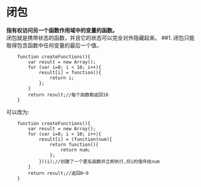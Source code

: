 # 闭包
**指有权访问另一个函数作用域中的变量的函数。**  
闭包就是携带状态的函数，并且它的状态可以完全对外隐藏起来。
##1. 闭包只能取得包含函数中任何变量的最后一个值。  

		function createFunctions(){
			var result = new Array();
			for (var i=0; i < 10; i++){
				result[i] = function(){
					return i;
				};
			}
			return result;//每个函数都返回10
		}  
可以改为:  

		function createFunctions(){
			var result = new Array();
			for (var i=0; i < 10; i++){
				result[i] = (function(num){
					return function(){
						return num;
					};
				})(i);//创建了一个匿名函数并立即执行,将i的值传给num
			}
			return result;//返回0~9
		}  
